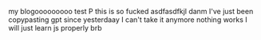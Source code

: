 my blogooooooooo test
P
this is so fucked
asdfasdfkjl
danm
I've just been copypasting gpt since yesterdaay I can't take it anymore nothing works I will just learn js properly brb
